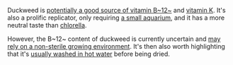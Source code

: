 Duckweed is [potentially a good source of vitamin B~12~](/notes/duckweed-b12)
and [vitamin K](https://www.efsa.europa.eu/en/efsajournal/pub/6938). It's
also a prolific replicator, only requiring [a small aquarium](https://www.youtube.com/watch?v=CUbUm3YHZ4Q),
and it has a more neutral taste than [chlorella](/notes/chlorella).

However, the B~12~ content of duckweed is currently uncertain and
[may rely on a non-sterile growing environment](https://www.b12-vitamin.com/algae/).
It's then also worth highlighting that it's [usually washed in hot water](https://www.efsa.europa.eu/en/efsajournal/pub/6938)
before being dried.
